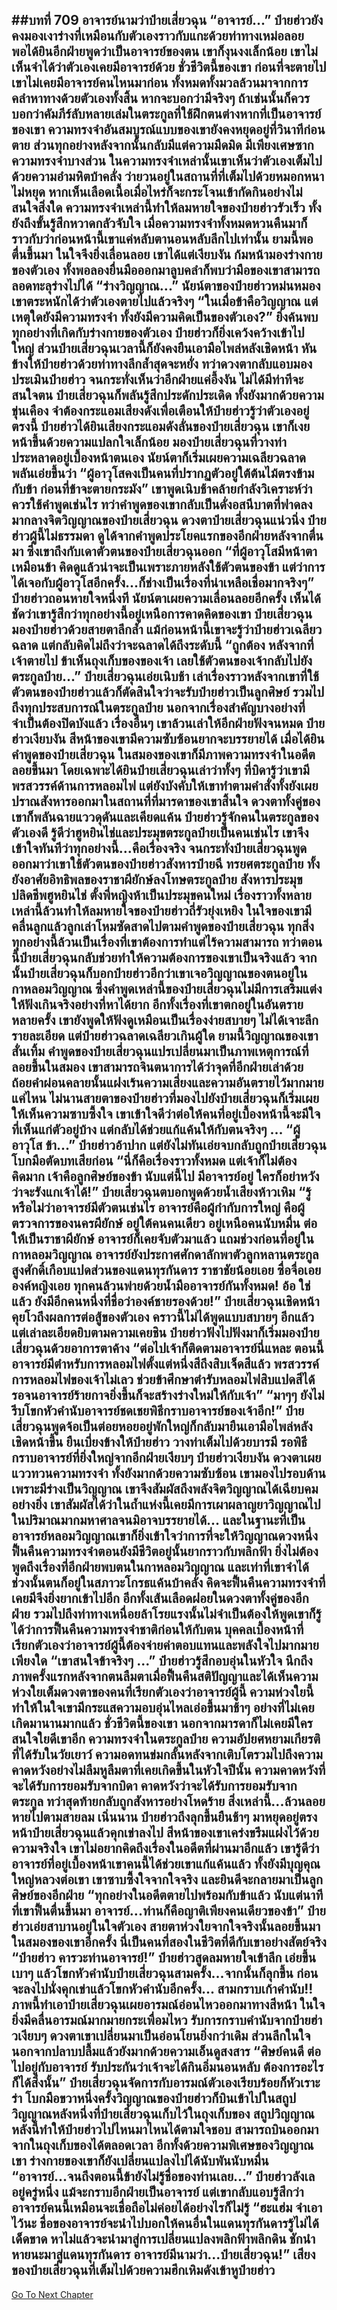 ##บทที่ 709 อาจารย์นามว่าป๋ายเสี่ยวฉุน
“อาจารย์...” ป๋ายฮ่าวยังคงมองเงาร่างที่เหมือนกับตัวเองราวกับแกะด้วยท่าทางเหม่อลอย พอได้ยินอีกฝ่ายพูดว่าเป็นอาจารย์ของตน เขาก็งุนงงเล็กน้อย เขาไม่เห็นจำได้ว่าตัวเองเคยมีอาจารย์ด้วย ชั่วชีวิตนี้ของเขา ก่อนที่จะตายไป เขาไม่เคยมีอาจารย์คนไหนมาก่อน ทั้งหมดทั้งมวลล้วนมาจากการคลำหาทางด้วยตัวเองทั้งสิ้น หากจะบอกว่ามีจริงๆ ถ้าเช่นนั้นก็ควรบอกว่าคัมภีร์ลับหลายเล่มในตระกูลที่ใช้ฝึกตนต่างหากที่เป็นอาจารย์ของเขา
ความทรงจำอันสมบูรณ์แบบของเขายังคงหยุดอยู่ที่วินาทีก่อนตาย ส่วนทุกอย่างหลังจากนั้นกลับมีแต่ความมืดมิด มีเพียงเศษซากความทรงจำบางส่วน ในความทรงจำเหล่านั้นเขาเห็นว่าตัวเองเต็มไปด้วยความอำมหิตบ้าคลั่ง ว่ายวนอยู่ในสถานที่ที่เต็มไปด้วยหมอกหนาไม่หยุด หากเห็นเลือดเนื้อเมื่อไหร่ก็จะกระโจนเข้ากัดกินอย่างไม่สนใจสิ่งใด
ความทรงจำเหล่านี้ทำให้ลมหายใจของป๋ายฮ่าวรัวเร็ว ทั้งยังถึงขั้นรู้สึกหวาดกลัวจับใจ
เมื่อความทรงจำทั้งหมดหวนคืนมาก็ราวกับว่าก่อนหน้านี้เขาแค่หลับตานอนหลับลึกไปเท่านั้น ยามนี้พอตื่นขึ้นมา ในใจจึงยิ่งเลื่อนลอย เขาได้แต่เงียบงัน ก้มหน้ามองร่างกายของตัวเอง ทั้งพอลองยื่นมือออกมาลูบคลำก็พบว่ามือของเขาสามารถลอดทะลุร่างไปได้
“ร่างวิญญาณ...” นัยน์ตาของป๋ายฮ่าวหม่นหมอง เขาตระหนักได้ว่าตัวเองตายไปแล้วจริงๆ
“ในเมื่อข้าคือวิญญาณ แต่เหตุใดยังมีความทรงจำ ทั้งยังมีความคิดเป็นของตัวเอง?” ยิ่งค้นพบทุกอย่างที่เกิดกับร่างกายของตัวเอง ป๋ายฮ่าวก็ยิ่งเคว้งคว้างเข้าไปใหญ่
ส่วนป๋ายเสี่ยวฉุนเวลานี้ก็ยังคงยืนเอามือไพล่หลังเชิดหน้า หันข้างให้ป๋ายฮ่าวด้วยท่าทางลึกล้ำสุดจะหยั่ง ทว่าดวงตากลับแอบมองประเมินป๋ายฮ่าว จนกระทั่งเห็นว่าอีกฝ่ายแค่อึ้งงัน ไม่ได้มีท่าทีจะสนใจตน ป๋ายเสี่ยวฉุนก็พลันรู้สึกประดักประเดิด ทั้งยังมากด้วยความขุ่นเคือง จำต้องกระแอมเสียงดังเพื่อเตือนให้ป๋ายฮ่าวรู้ว่าตัวเองอยู่ตรงนี้
ป๋ายฮ่าวได้ยินเสียงกระแอมดังลั่นของป๋ายเสี่ยวฉุน เขาก็เงยหน้าขึ้นด้วยความแปลกใจเล็กน้อย มองป๋ายเสี่ยวฉุนที่วางท่าประหลาดอยู่เบื้องหน้าตนเอง นัยน์ตาก็เริ่มเผยความเฉลียวฉลาด พลันเอ่ยขึ้นว่า
“ผู้อาวุโสคงเป็นคนที่ปรากฏตัวอยู่ใต้ต้นไม้ตรงข้ามกับข้า ก่อนที่ข้าจะตายกระมัง” เขาพูดเนิบช้าคล้ายกำลังวิเคราะห์ว่าควรใช้คำพูดเช่นไร ทว่าคำพูดของเขากลับเป็นดั่งอสนีบาตที่ฟาดลงมากลางจิตวิญญาณของป๋ายเสี่ยวฉุน
ดวงตาป๋ายเสี่ยวฉุนแน่วนิ่ง ป๋ายฮ่าวผู้นี้ไม่ธรรมดา ดูได้จากคำพูดประโยคแรกของอีกฝ่ายหลังจากตื่นมา ซึ่งเขาถึงกับเดาตัวตนของป๋ายเสี่ยวฉุนออก
“ที่ผู้อาวุโสมีหน้าตาเหมือนข้า คิดดูแล้วน่าจะเป็นเพราะภายหลังใช้ตัวตนของข้า แต่ว่าการได้เจอกับผู้อาวุโสอีกครั้ง...ก็ช่างเป็นเรื่องที่น่าเหลือเชื่อมากจริงๆ” ป๋ายฮ่าวถอนหายใจหนึ่งที นัยน์ตาเผยความเลื่อนลอยอีกครั้ง เห็นได้ชัดว่าเขารู้สึกว่าทุกอย่างนี้อยู่เหนือการคาดคิดของเขา
ป๋ายเสี่ยวฉุนมองป๋ายฮ่าวด้วยสายตาลึกล้ำ แม้ก่อนหน้านี้เขาจะรู้ว่าป๋ายฮ่าวเฉลียวฉลาด แต่กลับคิดไม่ถึงว่าจะฉลาดได้ถึงระดับนี้
“ถูกต้อง หลังจากที่เจ้าตายไป ข้าเห็นถุงเก็บของของเจ้า เลยใช้ตัวตนของเจ้ากลับไปยังตระกูลป๋าย...” ป๋ายเสี่ยวฉุนเอ่ยเนิบช้า เล่าเรื่องราวหลังจากเขาที่ใช้ตัวตนของป๋ายฮ่าวแล้วก็ตัดสินใจว่าจะรับป๋ายฮ่าวเป็นลูกศิษย์ รวมไปถึงทุกประสบการณ์ในตระกูลป๋าย นอกจากเรื่องสำคัญบางอย่างที่จำเป็นต้องปิดบังแล้ว เรื่องอื่นๆ เขาล้วนเล่าให้อีกฝ่ายฟังจนหมด
ป๋ายฮ่าวเงียบงัน สีหน้าของเขามีความซับซ้อนยากจะบรรยายได้ เมื่อได้ยินคำพูดของป๋ายเสี่ยวฉุน ในสมองของเขาก็มีภาพความทรงจำในอดีตลอยขึ้นมา โดยเฉพาะได้ยินป๋ายเสี่ยวฉุนเล่าว่าทั้งๆ ที่บิดารู้ว่าเขามีพรสวรรค์ด้านการหลอมไฟ แต่ยังบังคับให้เขาทำตามคำสั่งทั้งยังเผยปราณสังหารออกมาในสถานที่ที่มารดาของเขาสิ้นใจ ดวงตาทั้งคู่ของเขาก็พลันฉายแววดุดันและเคียดแค้น
ป๋ายฮ่าวรู้จักคนในตระกูลของตัวเองดี รู้ดีว่าฮูหยินไช่และประมุขตระกูลป๋ายเป็นคนเช่นไร เขาจึงเข้าใจทันทีว่าทุกอย่างนี้...คือเรื่องจริง
จนกระทั่งป๋ายเสี่ยวฉุนพูดออกมาว่าเขาใช้ตัวตนของป๋ายฮ่าวสังหารป๋ายฉี ทรยศตระกูลป๋าย ทั้งยังอาศัยอิทธิพลของราชาผียักษ์ลงโทษตระกูลป๋าย สังหารประมุข ปลิดชีพฮูหยินไช่ ตั้งพี่หญิงห้าเป็นประมุขคนใหม่ เรื่องราวทั้งหลายเหล่านี้ล้วนทำให้ลมหายใจของป๋ายฮ่าวถี่รัวยุ่งเหยิง ในใจของเขามีคลื่นลูกแล้วลูกเล่าโหมซัดสาดไปตามคำพูดของป๋ายเสี่ยวฉุน
ทุกสิ่งทุกอย่างนี้ล้วนเป็นเรื่องที่เขาต้องการทำแต่ไร้ความสามารถ ทว่าตอนนี้ป๋ายเสี่ยวฉุนกลับช่วยทำให้ความต้องการของเขาเป็นจริงแล้ว
จากนั้นป๋ายเสี่ยวฉุนก็บอกป๋ายฮ่าวอีกว่าเขาเจอวิญญาณของตนอยู่ในกาหลอมวิญญาณ ซึ่งคำพูดเหล่านี้ของป๋ายเสี่ยวฉุนไม่มีการเสริมแต่งให้ฟังเกินจริงอย่างที่หาได้ยาก อีกทั้งเรื่องที่เขาตกอยู่ในอันตรายหลายครั้ง เขายังพูดให้ฟังดูเหมือนเป็นเรื่องง่ายสบายๆ ไม่ได้เจาะลึกรายละเอียด
แต่ป๋ายฮ่าวฉลาดเฉลียวเกินผู้ใด ยามนี้วิญญาณของเขาสั่นเทิ้ม คำพูดของป๋ายเสี่ยวฉุนแปรเปลี่ยนมาเป็นภาพเหตุการณ์ที่ลอยขึ้นในสมอง เขาสามารถจินตนาการได้ว่าจุดที่อีกฝ่ายเล่าด้วยถ้อยคำผ่อนคลายนั้นแฝงเร้นความเสี่ยงและความอันตรายไว้มากมายแค่ไหน ไม่นานสายตาของป๋ายฮ่าวที่มองไปยังป๋ายเสี่ยวฉุนก็เริ่มเผยให้เห็นความซาบซึ้งใจ
เขาเข้าใจดีว่าต่อให้คนที่อยู่เบื้องหน้านี้จะมีใจที่เห็นแก่ตัวอยู่บ้าง แต่กลับได้ช่วยแก้แค้นให้กับตนจริงๆ ...
“ผู้อาวุโส ข้า...” ป๋ายฮ่าวอ้าปาก แต่ยังไม่ทันเอ่ยจบกลับถูกป๋ายเสี่ยวฉุนโบกมือตัดบทเสียก่อน
“นี่ก็คือเรื่องราวทั้งหมด แต่เจ้าก็ไม่ต้องคิดมาก เจ้าคือลูกศิษย์ของข้า นับแต่นี้ไป มีอาจารย์อยู่ ใครก็อย่าหวังว่าจะรังแกเจ้าได้!” ป๋ายเสี่ยวฉุนตบอกพูดด้วยน้ำเสียงห้าวเหิม
“รู้หรือไม่ว่าอาจารย์มีตัวตนเช่นไร อาจารย์คือผู้กำกับการใหญ่ คือผู้ตรวจการของนครผียักษ์ อยู่ใต้คนคนเดียว อยู่เหนือคนนับหมื่น ต่อให้เป็นราชาผียักษ์ อาจารย์ก็เคยจับตัวมาแล้ว แถมช่วงก่อนที่อยู่ในกาหลอมวิญญาณ อาจารย์ยังประกาศศักดาลักพาตัวลูกหลานตระกูลสูงศักดิ์เกือบแปดส่วนของแดนทุรกันดาร ราชาชัยน้อยเอย ซื่อจื่อเอย องค์หญิงเอย ทุกคนล้วนพ่ายด้วยน้ำมืออาจารย์กันทั้งหมด! อ้อ ใช่แล้ว ยังมีอีกคนหนึ่งที่ชื่อว่าองค์ชายรองด้วย!” ป๋ายเสี่ยวฉุนเชิดหน้า คุยโวถึงผลการต่อสู้ของตัวเอง คราวนี้ไม่ได้พูดแบบสบายๆ อีกแล้ว แต่เล่าละเอียดยิบตามความเคยชิน
ป๋ายฮ่าวฟังไปฟังมาก็เริ่มมองป๋ายเสี่ยวฉุนด้วยอาการตาค้าง
“ต่อไปเจ้าก็ติดตามอาจารย์นี่แหละ ตอนนี้อาจารย์มีตำหรับการหลอมไฟตั้งแต่หนึ่งสีถึงสิบเจ็ดสีแล้ว พรสวรรค์การหลอมไฟของเจ้าไม่เลว ช่วยข้าศึกษาตำรับหลอมไฟสิบแปดสีได้ รอจนอาจารย์ร้ายกาจยิ่งขึ้นก็จะสร้างร่างใหม่ให้กับเจ้า”
“มาๆๆ ยังไม่รีบโขกหัวคำนับอาจารย์ชดเชยพิธีกราบอาจารย์ของเจ้าอีก!” ป๋ายเสี่ยวฉุนพูดจ้อเป็นต่อยหอยอยู่พักใหญ่ก็กลับมายืนเอามือไพล่หลัง เชิดหน้าขึ้น ยืนเบี่ยงข้างให้ป๋ายฮ่าว วางท่าเต็มไปด้วยบารมี รอพิธีกราบอาจารย์ที่ยิ่งใหญ่จากอีกฝ่ายเงียบๆ
ป๋ายฮ่าวเงียบงัน ดวงตาเผยแววทวนความทรงจำ ทั้งยังมากด้วยความซับซ้อน เขามองไปรอบด้าน เพราะมีร่างเป็นวิญญาณ เขาจึงสัมผัสถึงพลังจิตวิญญาณได้เฉียบคมอย่างยิ่ง เขาสัมผัสได้ว่าในถ้ำแห่งนี้เคยมีการเผาผลาญยาวิญญาณไปในปริมาณมากมหาศาลจนมิอาจบรรยายได้...
และในฐานะที่เป็นอาจารย์หลอมวิญญาณเขาก็ยิ่งเข้าใจว่าการที่จะให้วิญญาณดวงหนึ่งฟื้นคืนความทรงจำตอนยังมีชีวิตอยู่นั้นยากราวกับพลิกฟ้า ยิ่งไม่ต้องพูดถึงเรื่องที่อีกฝ่ายพบตนในกาหลอมวิญญาณ และเท่าที่เขาจำได้ ช่วงนั้นตนก็อยู่ในสภาวะโกรธแค้นบ้าคลั่ง คิดจะฟื้นคืนความทรงจำที่เคยมีจึงยิ่งยากเข้าไปอีก อีกทั้งเส้นเลือดฝอยในดวงตาทั้งคู่ของอีกฝ่าย รวมไปถึงท่าทางเหนื่อยล้าโรยแรงนั้นไม่จำเป็นต้องให้พูดเขาก็รู้ได้ว่าการฟื้นคืนความทรงจำชาติก่อนให้กับตน บุคคลเบื้องหน้าที่เรียกตัวเองว่าอาจารย์ผู้นี้ต้องจ่ายค่าตอบแทนและพลังใจไปมากมายเพียงใด
“เขาสนใจข้าจริงๆ ...” ป๋ายฮ่าวรู้สึกอบอุ่นในหัวใจ นึกถึงภาพครั้งแรกหลังจากตนลืมตาเมื่อฟื้นคืนสติปัญญาและได้เห็นความห่วงใยเต็มดวงตาของคนที่เรียกตัวเองว่าอาจารย์ผู้นี้
ความห่วงใยนี้ทำให้ในใจเขามีกระแสความอบอุ่นไหลเอ่อขึ้นมาช้าๆ อย่างที่ไม่เคยเกิดมานานมากแล้ว ชั่วชีวิตนี้ของเขา นอกจากมารดาก็ไม่เคยมีใครสนใจใยดีเขาอีก ความทรงจำในตระกูลป๋าย ความอัปยศหยามเกียรติที่ได้รับในวัยเยาว์ ความอดทนข่มกลั้นหลังจากเติบโตรวมไปถึงความคาดหวังอย่างไม่ลืมหูลืมตาที่เคยเกิดขึ้นในหัวใจปีนั้น ความคาดหวังที่จะได้รับการยอมรับจากบิดา คาดหวังว่าจะได้รับการยอมรับจากตระกูล ทว่าสุดท้ายกลับถูกสังหารอย่างโหดร้าย สิ่งเหล่านี้...ล้วนลอยหายไปตามสายลม
เนิ่นนาน ป๋ายฮ่าวถึงลุกขึ้นยืนช้าๆ มาหยุดอยู่ตรงหน้าป๋ายเสี่ยวฉุนแล้วคุกเข่าลงไป สีหน้าของเขาเคร่งขรึมแฝงไว้ด้วยความจริงใจ เขาไม่อยากคิดถึงเรื่องในอดีตที่ผ่านมาอีกแล้ว เขารู้ดีว่าอาจารย์ที่อยู่เบื้องหน้าเขาคนนี้ได้ช่วยเขาแก้แค้นแล้ว ทั้งยังมีบุญคุณใหญ่หลวงต่อเขา เขาซาบซึ้งใจจากใจจริง และยินดีจะกลายมาเป็นลูกศิษย์ของอีกฝ่าย
“ทุกอย่างในอดีตตายไปพร้อมกับข้าแล้ว นับแต่นาทีที่เขาฟื้นตื่นขึ้นมา อาจารย์...ท่านก็คือญาติเพียงคนเดียวของข้า” ป๋ายฮ่าวเอ่ยสาบานอยู่ในใจตัวเอง สายตาห่วงใยจากใจจริงนั้นลอยขึ้นมาในสมองของเขาอีกครั้ง นี่เป็นคนที่สองในชีวิตที่ดีกับเขาอย่างสัตย์จริง
“ป๋ายฮ่าว คารวะท่านอาจารย์!” ป๋ายฮ่าวสูดลมหายใจเข้าลึก เอ่ยขึ้นเบาๆ แล้วโขกหัวคำนับป๋ายเสี่ยวฉุนสามครั้ง...จากนั้นก็ลุกขึ้น ก่อนจะลงไปนั่งคุกเข่าแล้วโขกหัวคำนับอีกครั้ง...
สามกราบเก้าคำนับ!!
ภาพนี้ทำเอาป๋ายเสี่ยวฉุนเผยอารมณ์อ่อนไหวออกมาทางสีหน้า ในใจยิ่งมีคลื่นอารมณ์มากมายกระเพื่อมไหว รับการกราบคำนับจากป๋ายฮ่าวเงียบๆ ดวงตาเขาเปลี่ยนมาเป็นอ่อนโยนยิ่งกว่าเดิม ส่วนลึกในใจนอกจากปลาบปลื้มแล้วยังมากด้วยความเอ็นดูสงสาร
“ศิษย์คนดี ต่อไปอยู่กับอาจารย์ รับประกันว่าเจ้าจะได้กินอิ่มนอนหลับ ต้องการอะไรก็ได้สิ่งนั้น” ป๋ายเสี่ยวฉุนจัดการกับอารมณ์ตัวเองเรียบร้อยก็หัวเราะร่า โบกมือขวาหนึ่งครั้งวิญญาณของป๋ายฮ่าวก็บินเข้าไปในสถูปวิญญาณหลังหนึ่งที่ป๋ายเสี่ยวฉุนเก็บไว้ในถุงเก็บของ
สถูปวิญญาณหลังนี้ทำให้ป๋ายฮ่าวไปไหนมาไหนได้ตามใจชอบ สามารถบินออกมาจากในถุงเก็บของได้ตลอดเวลา อีกทั้งด้วยความพิเศษของวิญญาณเขา ร่างกายของเขาก็ยังเปลี่ยนแปลงไปได้นับพันนับหมื่น
“อาจารย์...จนถึงตอนนี้ข้ายังไม่รู้ชื่อของท่านเลย...” ป๋ายฮ่าวลังเลอยู่ครู่หนึ่ง แม้จะกราบอีกฝ่ายเป็นอาจารย์ แต่เขากลับแอบรู้สึกว่าอาจารย์คนนี้เหมือนจะเชื่อถือไม่ค่อยได้อย่างไรก็ไม่รู้
“ฮะแฮ่ม จำเอาไว้นะ ชื่อของอาจารย์จะนำไปบอกให้คนอื่นในแดนทุรกันดารรู้ไม่ได้เด็ดขาด หาไม่แล้วจะนำมาสู่การเปลี่ยนแปลงพลิกฟ้าพลิกดิน ชักนำหายนะมาสู่แดนทุรกันดาร อาจารย์มีนามว่า...ป๋ายเสี่ยวฉุน!” เสียงของป๋ายเสี่ยวฉุนที่เต็มไปด้วยความฮึกเหิมดังเข้าหูป๋ายฮ่าว
------


[Go To Next Chapter]( ./147.md)